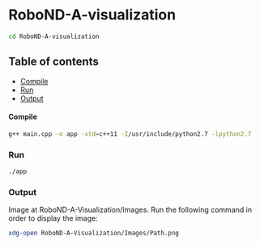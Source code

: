 # RoboND-A-visualization
```sh
cd RoboND-A-visualization
```

## Table of contents
* [Compile](#compile)
* [Run](#run)
* [Output](#output)

#### Compile
```sh
g++ main.cpp -o app -std=c++11 -I/usr/include/python2.7 -lpython2.7
```

### Run
```sh
./app
```

### Output
Image at RoboND-A-Visualization/Images. Run the following command in order to display the image:
```sh
xdg-open RoboND-A-Visualization/Images/Path.png
```
